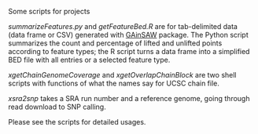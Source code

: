 Some scripts for projects

_summarizeFeatures.py_ and _getFeatureBed.R_ are for tab-delimited data (data frame or CSV) generated with [GAinSAW](https://github.com/BrendelGroup/GAinSAW) package. The Python script summarizes the count and percentage of lifted and unlifted points according to feature types; the R script turns a data frame into a simplified BED file with all entries or a selected feature type. 

_xgetChainGenomeCoverage_ and _xgetOverlapChainBlock_ are two shell scripts with functions of what the names say for UCSC chain file.

_xsra2snp_ takes a SRA run number and a reference genome, going through read download to SNP calling.

Please see the scripts for detailed usages.
